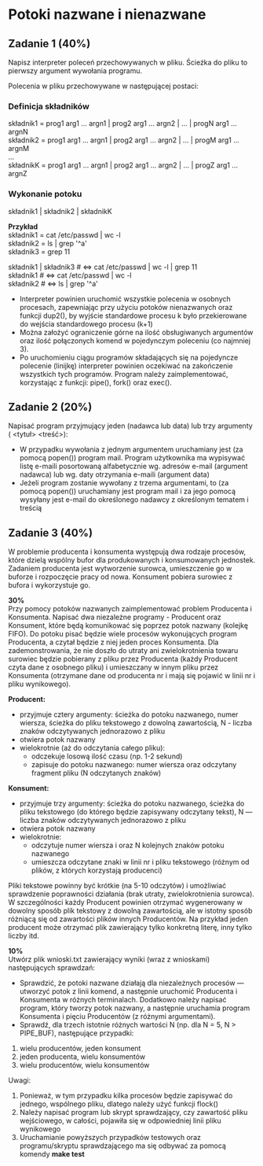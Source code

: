 # Potoki nazwane i nienazwane
## Zadanie 1 (40%)
Napisz interpreter poleceń przechowywanych w pliku. Ścieżka do pliku to pierwszy argument wywołania programu.

Polecenia w pliku przechowywane  w następującej postaci: 

### **Definicja składników**
składnik1 = prog1 arg1 ... argn1 | prog2 arg1 ... argn2 | ... | progN arg1 ... argnN  
składnik2 = prog1 arg1 ... argn1 | prog2 arg1 ... argn2 | ... | progM arg1 ... argnM  
...  
składnikK = prog1 arg1 ... argn1 | prog2 arg1 ... argn2 | ... | progZ arg1 ... argnZ  
### **Wykonanie potoku**
składnik1 | składnik2 | składnikK  

**Przykład**  
składnik1 = cat /etc/passwd | wc -l  
składnik2 = ls | grep '^a'  
składnik3 = grep 11  

składnik1 | składnik3 # ⇔ cat /etc/passwd | wc -l | grep 11   
składnik1             # ⇔ cat /etc/passwd | wc -l  
składnik2             # ⇔ ls | grep '^a'  
  
- Interpreter powinien uruchomić wszystkie polecenia w osobnych procesach, zapewniając przy użyciu potoków nienazwanych oraz funkcji dup2(), by wyjście standardowe procesu k było przekierowane do wejścia standardowego procesu (k+1)
- Można założyć ograniczenie górne na ilość obsługiwanych argumentów oraz ilość połączonych komend w pojedynczym poleceniu (co najmniej 3).
- Po uruchomieniu ciągu programów składających się na pojedyncze polecenie (linijkę) interpreter powinien oczekiwać na zakończenie wszystkich tych programów.
Program należy zaimplementować, korzystając z funkcji: pipe(), fork() oraz exec().

## Zadanie 2 (20%)
Napisać program przyjmujący jeden (nadawca lub data) lub trzy argumenty (<adresEmail> <tytuł> <treść>):  
- W przypadku wywołania z jednym argumentem uruchamiany jest (za pomocą popen()) program mail. Program użytkownika ma wypisywać listę e-maili posortowaną alfabetycznie wg. adresów e-mail (argument nadawca) lub wg. daty otrzymania e-maili (argument data)
- Jeżeli program zostanie wywołany z trzema argumentami, to (za pomocą popen()) uruchamiany jest program mail i za jego pomocą wysyłany jest e-mail do określonego nadawcy z określonym tematem i treścią  
## Zadanie 3 (40%)
W problemie producenta i konsumenta występują dwa rodzaje procesów, które dzielą wspólny bufor dla produkowanych i konsumowanych jednostek. Zadaniem producenta jest wytworzenie surowca, umieszczenie go w buforze i rozpoczęcie pracy od nowa. Konsument pobiera surowiec z bufora i wykorzystuje go.

**30%**  
Przy pomocy potoków nazwanych zaimplementować problem Producenta i Konsumenta. Napisać dwa niezależne programy - Producent oraz Konsument, które będą komunikować się poprzez potok nazwany (kolejkę FIFO).  Do potoku pisać będzie wiele procesów wykonujących program Producenta, a czytał będzie z niej jeden proces Konsumenta. Dla zademonstrowania, że nie doszło do utraty ani zwielokrotnienia towaru surowiec będzie pobierany z pliku przez Producenta (każdy Producent czyta dane z osobnego pliku) i umieszczany w innym pliku przez Konsumenta (otrzymane dane od producenta nr i mają się pojawić w linii nr i pliku wynikowego).  
  
**Producent:**

- przyjmuje cztery argumenty: ścieżka do potoku nazwanego, numer wiersza, ścieżka do pliku tekstowego z dowolną zawartością, N - liczba znaków odczytywanych jednorazowo z pliku
- otwiera potok nazwany
- wielokrotnie (aż do odczytania całego pliku):
    - odczekuje losową ilość czasu (np. 1-2 sekund)
    - zapisuje do potoku nazwanego: numer wiersza oraz odczytany fragment pliku (N odczytanych znaków)   
  
**Konsument:**

- przyjmuje trzy argumenty: ścieżka do potoku nazwanego, ścieżka do pliku tekstowego (do którego będzie zapisywany odczytany tekst), N — liczba znaków odczytywanych jednorazowo z pliku
- otwiera potok nazwany
- wielokrotnie:
    - odczytuje numer wiersza i oraz N kolejnych znaków potoku nazwanego
    - umieszcza odczytane znaki w linii nr i pliku tekstowego (różnym od plików, z których korzystają producenci)  

Pliki tekstowe powinny być krótkie (na 5-10 odczytów) i umożliwiać sprawdzenie poprawności działania (brak utraty, zwielokrotnienia surowca). W szczególności każdy Producent powinien otrzymać wygenerowany w dowolny sposób plik tekstowy z dowolną zawartością, ale w istotny sposób różniącą się od zawartości plików innych Producentów. Na przykład jeden producent może otrzymać plik zawierający tylko konkretną literę, inny tylko liczby itd. 

**10%**  
Utwórz plik wnioski.txt zawierający wyniki (wraz z wnioskami) następujących sprawdzań:
- Sprawdzić, że potoki nazwane działają dla niezależnych procesów — utworzyć potok z linii komend, a następnie uruchomić Producenta i Konsumenta w różnych terminalach. Dodatkowo należy napisać program, który tworzy potok nazwany, a następnie uruchamia program Konsumenta i pięciu Producentów (z różnymi argumentami).
- Sprawdź, dla trzech istotnie różnych wartości N (np. dla N = 5, N > PIPE_BUF), następujące przypadki:
1. wielu producentów, jeden konsument
2. jeden producenta, wielu konsumentów
3. wielu producentów, wielu konsumentów  

Uwagi:  
1. Ponieważ, w tym przypadku kilka procesów będzie zapisywać do jednego, wspólnego pliku, dlatego należy użyć funkcji flock()
2. Należy napisać program lub skrypt sprawdzający, czy zawartość pliku wejściowego, w całości, pojawiła się w odpowiedniej linii pliku wynikowego
3. Uruchamianie powyższych przypadków testowych oraz programu/skryptu sprawdzającego  ma się odbywać za pomocą komendy **make test**